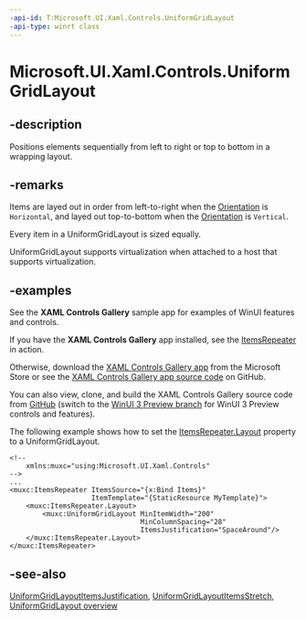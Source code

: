 ```yaml
---
-api-id: T:Microsoft.UI.Xaml.Controls.UniformGridLayout
-api-type: winrt class
---
```


# Microsoft.UI.Xaml.Controls.UniformGridLayout

<!--
public class UniformGridLayout : Microsoft.UI.Xaml.Controls.VirtualizingLayout
-->

## -description

Positions elements sequentially from left to right or top to bottom in a wrapping layout.

## -remarks

Items are layed out in order from left-to-right when the [Orientation](uniformgridlayout_orientation.md) is `Horizontal`, and layed out top-to-bottom when the [Orientation](uniformgridlayout_orientation.md) is `Vertical`.

Every item in a UniformGridLayout is sized equally.

UniformGridLayout supports virtualization when attached to a host that supports virtualization.

## -examples

See the **XAML Controls Gallery** sample app for examples of WinUI features and controls.

If you have the **XAML Controls Gallery** app installed, see the [ItemsRepeater](xamlcontrolsgallery:/item/ItemsRepeater) in action.

Otherwise, download the [XAML Controls Gallery app](https://www.microsoft.com/store/productId/9MSVH128X2ZT) from the Microsoft Store or see the [XAML Controls Gallery app source code](https://github.com/Microsoft/Windows-universal-samples/tree/master/Samples/XamlUIBasics) on GitHub.

You can also view, clone, and build the XAML Controls Gallery source code from [GitHub](https://github.com/Microsoft/Xaml-Controls-Gallery) (switch to the [WinUI 3 Preview branch](https://github.com/microsoft/Xaml-Controls-Gallery/tree/winui3preview) for WinUI 3 Preview controls and features).

The following example shows how to set the [ItemsRepeater.Layout](itemsrepeater_layout.md) property to a UniformGridLayout.

```xaml
<!--
    xmlns:muxc="using:Microsoft.UI.Xaml.Controls"
-->
...
<muxc:ItemsRepeater ItemsSource="{x:Bind Items}"
                    ItemTemplate="{StaticResource MyTemplate}">
    <muxc:ItemsRepeater.Layout>
        <muxc:UniformGridLayout MinItemWidth="200"
                                MinColumnSpacing="28"
                                ItemsJustification="SpaceAround"/>
    </muxc:ItemsRepeater.Layout>
</muxc:ItemsRepeater>
```

## -see-also

[UniformGridLayoutItemsJustification](uniformgridlayoutitemsjustification.md), [UniformGridLayoutItemsStretch](uniformgridlayoutitemsstretch.md), [UniformGridLayout overview](/windows/uwp/design/controls-and-patterns/items-repeater#uniformgridlayout)
